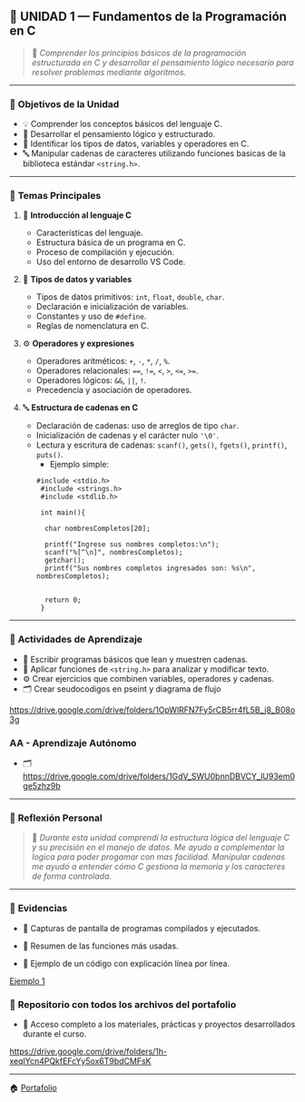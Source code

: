 ## 📘 UNIDAD 1 — Fundamentos de la Programación en C  

> 🧭 *Comprender los principios básicos de la programación estructurada en C y desarrollar el pensamiento lógico necesario para resolver problemas mediante algoritmos.*

---

### 🎯 **Objetivos de la Unidad**
- 💡 Comprender los conceptos básicos del lenguaje C.  
- 🧠 Desarrollar el pensamiento lógico y estructurado.  
- 🧮 Identificar los tipos de datos, variables y operadores en C.  
- 🔤 Manipular cadenas de caracteres utilizando funciones basicas de la biblioteca estándar `<string.h>`.  

---

### 🧩 **Temas Principales**
1. 🧾 **Introducción al lenguaje C**  
   - Características del lenguaje.  
   - Estructura básica de un programa en C.  
   - Proceso de compilación y ejecución.  
   - Uso del entorno de desarrollo VS Code.  

2. 🔢 **Tipos de datos y variables**  
   - Tipos de datos primitivos: `int`, `float`, `double`, `char`.  
   - Declaración e inicialización de variables.  
   - Constantes y uso de `#define`.  
   - Reglas de nomenclatura en C.  

3. ⚙️ **Operadores y expresiones**  
   - Operadores aritméticos: `+`, `-`, `*`, `/`, `%`.  
   - Operadores relacionales: `==`, `!=`, `<`, `>`, `<=`, `>=`.  
   - Operadores lógicos: `&&`, `||`, `!`.  
   - Precedencia y asociación de operadores.  

4. 🔤 **Estructura de cadenas en C**  
   - Declaración de cadenas: uso de arreglos de tipo `char`.  
   - Inicialización de cadenas y el carácter nulo `'\0'`.  
   - Lectura y escritura de cadenas: `scanf()`, `gets()`, `fgets()`, `printf()`, `puts()`.  
      - Ejemplo simple:  
     ```
     #include <stdio.h>  
      #include <strings.h>
      #include <stdlib.h>

      int main(){

       char nombresCompletos[20];

       printf("Ingrese sus nombres completos:\n");
       scanf("%[^\n]", nombresCompletos);
       getchar();
       printf("Sus nombres completos ingresados son: %s\n", nombresCompletos);
   
    
       return 0;
      }
     ```

---

### 🧰 **Actividades de Aprendizaje**
- 📝 Escribir programas básicos que lean y muestren cadenas.  
- 🔡 Aplicar funciones de `<string.h>` para analizar y modificar texto.  
- ⚙️ Crear ejercicios que combinen variables, operadores y cadenas.  
- 🗂️ Crear seudocodigos en pseint y diagrama de flujo

https://drive.google.com/drive/folders/1OpWlRFN7Fy5rCB5rr4fL5B_j8_B08o3g

### AA - Aprendizaje Autónomo 
- 🗂️ https://drive.google.com/drive/folders/1GdV_SWU0bnnDBVCY_lU93em0ge5zhz9b

---

### 🧠 **Reflexión Personal**
> 💬 *Durante esta unidad comprendí la estructura lógica del lenguaje C y su precisión en el manejo de datos. Me ayudo a complementar la logica para poder progamar con mas facilidad. Manipular cadenas me ayudó a entender cómo C gestiona la memoria y los caracteres de forma controlada.*  

---

### 🧾 **Evidencias**
- 📄 Capturas de pantalla de programas compilados y ejecutados.
  
- 📘 Resumen de las funciones más usadas.  
- 🧮 Ejemplo de un código con explicación línea por línea.

[Ejemplo 1](Ejemplo.md)
### 💾 **Repositorio con todos los archivos del portafolio**
- 📄 Acceso completo a los materiales, prácticas y proyectos desarrollados durante el curso.

https://drive.google.com/drive/folders/1h-xeqlYcn4PQkfEFcYy5ox6T9bdCMFsK


---

🏠 [Portafolio](index.md)

